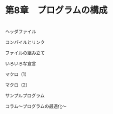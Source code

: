 # 第8章　プログラムの構成

#  

  


ヘッダファイル

  


コンパイルとリンク

  


ファイルの組み立て

  


いろいろな宣言

  


マクロ（1）

  


マクロ（2）

  


サンプルプログラム

  


コラム～プログラムの最適化～

